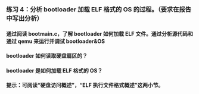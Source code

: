 ### 练习 4：分析 bootloader 加载 ELF 格式的 OS 的过程。（要求在报告中写出分析）
#### 通过阅读 bootmain.c，了解 bootloader 如何加载 ELF 文件。通过分析源代码和通过 qemu 来运行并调试 bootloader&OS  
#### bootloader 如何读取硬盘扇区的？  
#### bootloader 是如何加载 ELF 格式的 OS？  
#### 提示：可阅读“硬盘访问概述”，“ELF 执行文件格式概述”这两小节。  
